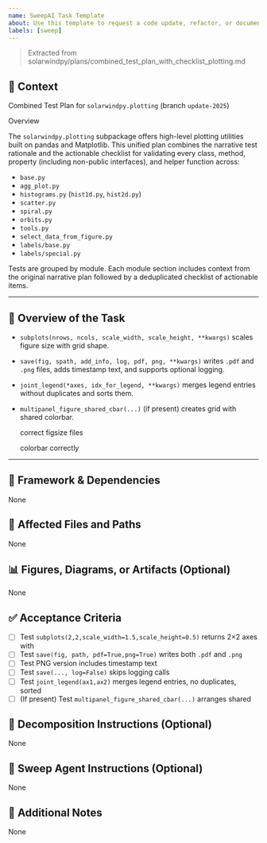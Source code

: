 ```yaml
---
name: SweepAI Task Template
about: Use this template to request a code update, refactor, or documentation change via SweepAI.
labels: [sweep]
---
```


> Extracted from solarwindpy/plans/combined_test_plan_with_checklist_plotting.md

## 🧠 Context

Combined Test Plan for `solarwindpy.plotting` (branch `update-2025`)

Overview

The `solarwindpy.plotting` subpackage offers high-level plotting utilities built on pandas
and Matplotlib. This unified plan combines the narrative test rationale and the
actionable checklist for validating every class, method, property (including non-public
interfaces), and helper function across:

- `base.py`
- `agg_plot.py`
- `histograms.py` (`hist1d.py`, `hist2d.py`)
- `scatter.py`
- `spiral.py`
- `orbits.py`
- `tools.py`
- `select_data_from_figure.py`
- `labels/base.py`
- `labels/special.py`

Tests are grouped by module. Each module section includes context from the original
narrative plan followed by a deduplicated checklist of actionable items.

______________________________________________________________________

## 🎯 Overview of the Task

- `subplots(nrows, ncols, scale_width, scale_height, **kwargs)` scales figure
  size with grid shape.

- `save(fig, spath, add_info, log, pdf, png, **kwargs)` writes `.pdf` and `.png`
  files, adds timestamp text, and supports optional logging.

- `joint_legend(*axes, idx_for_legend, **kwargs)` merges legend entries without
  duplicates and sorts them.

- `multipanel_figure_shared_cbar(...)` (if present) creates grid with shared
  colorbar.

  correct figsize
  files

  colorbar correctly

______________________________________________________________________

## 🔧 Framework & Dependencies

None

## 📂 Affected Files and Paths

None

## 📊 Figures, Diagrams, or Artifacts (Optional)

None

## ✅ Acceptance Criteria

- [ ] Test `subplots(2,2,scale_width=1.5,scale_height=0.5)` returns 2×2 axes with
- [ ] Test `save(fig, path, pdf=True,png=True)` writes both `.pdf` and `.png`
- [ ] Test PNG version includes timestamp text
- [ ] Test `save(..., log=False)` skips logging calls
- [ ] Test `joint_legend(ax1,ax2)` merges legend entries, no duplicates, sorted
- [ ] (If present) Test `multipanel_figure_shared_cbar(...)` arranges shared

## 🧩 Decomposition Instructions (Optional)

None

## 🤖 Sweep Agent Instructions (Optional)

None

## 💬 Additional Notes

None
